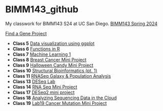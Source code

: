 # BIMM143_github
My classwork for BIMM143 S24 at UC San Diego. 
[BIMM143 Spring 2024](https://bioboot.github.io/bimm143_S24/schedule/)

[Find a Gene Project](https://github.com/lilithsadil/BIMM143_github/blob/main/Find%20a%20Gene/Find_a_Gene_Project__BIMM_143.pdf)

- **Class 5** [Data visualization using ggplot](https://github.com/lilithsadil/bimm143_github/blob/main/Class05/Class05.pdf)
- **Class 6** [Functions in R](https://github.com/lilithsadil/BIMM143_github/blob/main/Class06/Class06.md)
- **Class 7** [Machine Learning 1](https://github.com/lilithsadil/BIMM143_github/blob/main/Class07/Class%207-%20Machine%20Learning%201.md)
- **Class 8** [Breast Cancer Mini Project](https://github.com/lilithsadil/BIMM143_github/blob/main/Class08/Class08.md)
- **Class 9** [Halloween Candy Mini Project](https://github.com/lilithsadil/BIMM143_github/blob/main/Class09/Class09.md)
- **Class 10** [Structural Bioinformatics (pt. 1)](https://github.com/lilithsadil/BIMM143_github/blob/main/Class10/Classs-10.pdf)
- **Class 11** [RNASeq Galaxy & Population Analysis](https://github.com/lilithsadil/BIMM143_github/blob/main/Class11/Class-11-Homework.pdf)
- **Class 13** [DESeq Lab](https://github.com/lilithsadil/BIMM143_github/blob/main/Class13/Class-13.pdf)
- **Class 14** [RNA Seq Mini Project](https://github.com/lilithsadil/BIMM143_github/blob/main/Class14/Class-14.pdf)
- **Class 17** [DESeq2 mini project](https://github.com/lilithsadil/BIMM143_github/blob/main/Class17/Class%2017%20Extra%20Credit.md)
- **Class 18** [Analyzing Sequencing Data in the Cloud](https://github.com/lilithsadil/BIMM143_github/blob/main/Class18/Class%2018.md)
- **Class 19** [Lab19 Cancer Mutation Mini Project]()


